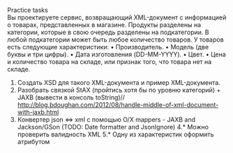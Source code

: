 Practice tasks  
Вы проектируете сервис, возвращающий XML-документ с информацией о товарах, представленных в магазине.
Продукты разделены на категории, которые в свою очередь разделены на подкатегории.
В любой подкатегории может быть любое количество товаров. У товаров есть следующие характеристики:
•	Производитель.
•	Модель (две буквы и три цифры).
•	Дата изготовления (DD-MM-YYYY).
•	Цвет.
•	Цена и количество товара на складе, или признак того, что товара нет на складе.
  1. Создать XSD для такого XML-документа и пример XML-документа.
  2. Разобрать связкой StAX (пройтись хотя бы по уровню категорий) + JAXB (вывести в консоль toString)// http://blog.bdoughan.com/2012/08/handle-middle-of-xml-document-with-jaxb.html
  3. Конвертер json <=> xml с помощью O/X mappers - JAXB and Jackson/GSon (TODO: Date formatter and JsonIgnore)
4.* Можно проверить валидность XML
5.* Одну из характеристик оформить атрибутом

